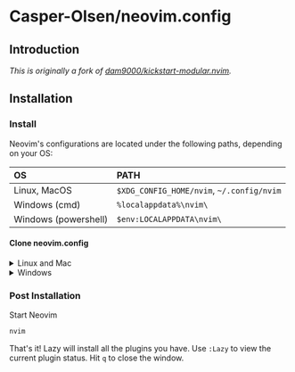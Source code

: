 # Casper-Olsen/neovim.config

## Introduction

*This is originally a fork of [dam9000/kickstart-modular.nvim](https://github.com/dam9000/kickstart-modular.nvim).*

## Installation

### Install

Neovim's configurations are located under the following paths, depending on your OS:

| OS | PATH |
| :- | :--- |
| Linux, MacOS | `$XDG_CONFIG_HOME/nvim`, `~/.config/nvim` |
| Windows (cmd)| `%localappdata%\nvim\` |
| Windows (powershell)| `$env:LOCALAPPDATA\nvim\` |

#### Clone neovim.config

<details><summary> Linux and Mac </summary>

```sh
git clone https://github.com/Casper-Olsen/neovim.config.git "${XDG_CONFIG_HOME:-$HOME/.config}"/nvim
```

</details>

<details><summary> Windows </summary>

If you're using `cmd.exe`:

```
git clone https://github.com/Casper-Olsen/neovim.config.git "%localappdata%\nvim"
```

If you're using `powershell.exe`

```
git clone https://github.com/Casper-Olsen/neovim.config.git "${env:LOCALAPPDATA}\nvim"
```

</details>

### Post Installation

Start Neovim

```sh
nvim
```

That's it! Lazy will install all the plugins you have. Use `:Lazy` to view
the current plugin status. Hit `q` to close the window.

